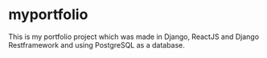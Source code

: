 # myportfolio

This is my portfolio project which was made in Django, ReactJS and Django Restframework and using PostgreSQL as a database.
